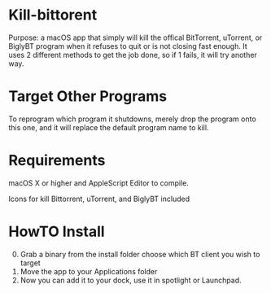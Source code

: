 Kill-bittorent
=====
Purpose: a macOS app that simply will kill the offical BitTorrent, uTorrent, or BiglyBT program when it refuses to quit or is not closing fast enough. It uses 2 different methods to get the job done, so if 1 fails, it will try another way.

Target Other Programs
=====
To reprogram which program it shutdowns, merely drop the program onto this one, and it will replace the default program name to kill.

Requirements
=====
macOS X or higher and AppleScript Editor to compile.

Icons for kill Bittorrent, uTorrent, and BiglyBT included

HowTO Install
=====
0) Grab a binary from the install folder choose which BT client you wish to target
1) Move the app to your Applications folder
2) Now you can add it to your dock, use it in spotlight or Launchpad.
